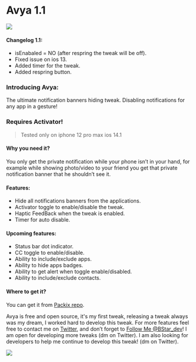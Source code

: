 # Avya 1.1

![](https://github.com/nasrawiziad/Avya/blob/main/Logo/avyalogo3.png?raw=true)


#### Changelog 1.1:
- isEnabaled = NO (after respring the tweak will be off).
- Fixed issue on ios 13.
- Added timer for the tweak.
- Added respring button.
### Introducing Avya:
The ultimate notification banners hiding tweak.
Disabling notifications for any app in a gesture!

### Requires Activator!
> Tested only on iphone 12 pro max ios 14.1

#### Why you need it? 
You only get the private notification while your phone isn’t in your hand, for example while showing photo/video to your friend you get that private notification banner that he shouldn’t see it.

#### Features: 
- Hide all notifications banners from the applications.
- Activator toggle to enable/disable the tweak.
- Haptic FeedBack when the tweak is enabled.
- Timer for auto disable.

#### Upcoming features:
- Status bar dot indicator.
- CC toggle to enable/disable.
- Ability to include/exclude apps.
- Ability to hide apps badges.
- Ability to get alert when toggle enable/disabled.
- Ability to include/exclude contacts.

#### Where to get it? 
You can get it from [Packix repo](https://repo.packix.com/ "Packix repo").

Avya is free and open source, it's my first tweak, releasing a tweak always was my dream, I worked hard to develop this tweak.
For more features feel free to contact me on [Twitter](https://twitter.com/BStar_dev "Twitter"), and don’t forget to [Follow Me @BStar_dev](https://twitter.com/BStar_dev "Follow Me @BStar_dev")!
I am open for developing more tweaks (dm on Twitter).
I am also looking for developers to help me continue to develop this tweak! (dm on Twitter).




[![](https://github.com/nasrawiziad/Avya/blob/main/Logo/blackstarlogo1.png?raw=true)](https://twitter.com/BStar_dev "![](https://github.com/nasrawiziad/Avya/blob/main/Logo/blackstarlogo1.png?raw=true)")
